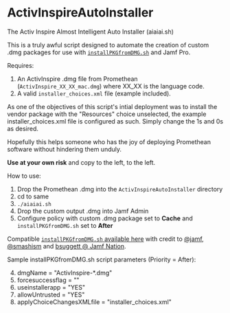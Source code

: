 # ActivInspireAutoInstaller

The Activ Inspire Almost Intelligent Auto Installer (aiaiai.sh)

This is a truly awful script designed to automate the creation of custom .dmg packages for use with [`installPKGfromDMG.sh`](https://github.com/joeselway/jamfpro-scripts/blob/master/installPKGfromDMG.sh) and Jamf Pro.

Requires:

1.  An ActivInspire .dmg file from Promethean (`ActivInspire_XX_XX_mac.dmg`) where XX_XX is the language code.
2.  A valid `installer_choices.xml` file (example included).

As one of the objectives of this script's intial deployment was to install the vendor package with the "Resources" choice unselected, the example installer_choices.xml file is configured as such. Simply change the 1s and 0s as desired.

Hopefully this helps someone who has the joy of deploying Promethean software without hindering them unduly.

**Use at your own risk** and copy to the left, to the left.

How to use:

1. Drop the Promethean .dmg into the `ActivInspireAutoInstaller` directory
2. cd to same
3. `./aiaiai.sh`
4. Drop the custom output .dmg into Jamf Admin
5. Configure policy with custom .dmg package set to **Cache** and `installPKGfromDMG.sh` set to **After**

Compatible [`installPKGfromDMG.sh` available here](https://github.com/joeselway/jamfpro-scripts/blob/master/installPKGfromDMG.sh) with credit to [@jamf](http://github.com/jamf), [@smashism](https://github.com/smashism) and [bsuggett @ Jamf Nation](https://www.jamf.com/jamf-nation/users/8137/bsuggett).

Sample installPKGfromDMG.sh script parameters (Priority = After):

4.  dmgName = "ActivInspire-*.dmg"
5.  forcesuccessflag = ""
6.  useinstallerapp = "YES"
7.  allowUntrusted = "YES"
8.  applyChoiceChangesXMLfile = "installer_choices.xml"
